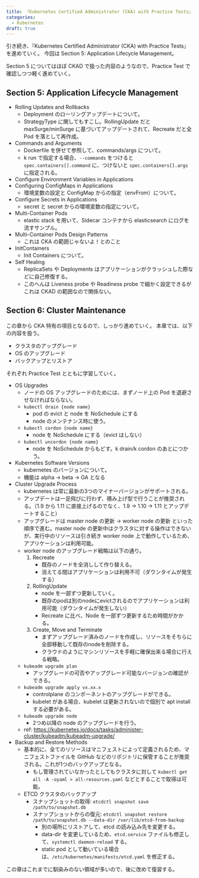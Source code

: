 ```yaml
---
title: 『Kubernetes Certified Administrator (CKA) with Practice Tests』記録 - セクション5, 6
categories:
  - Kubernetes
draft: true
---
```


引き続き、『Kubernetes Certified Administrator (CKA) with Practice Tests』を進めていく。
今回は Section 5: Application Lifecycle Management。

Section 5 についてはほぼ CKAD で扱った内容のようなので、Practice Test で確認しつつ軽く進めていく。
## Section 5: Application Lifecycle Management

- Rolling Updates and Rollbacks
  - Deployment のローリングアップデートについて。
  - StrategyType に関してもすこし。RollingUpdate だと maxSurge/minSurge に基づいてアップデートされて、Recreate だと全 Pod を落として再作成。
- Commands and Arguments
  - Dockerfile を併せて参照して、commands/args について。
  - k run で指定する場合、`--commands` をつけると `spec.containers[].command` に、つけないと `spec.containers[].args` に指定される。
- Configure Environment Variables in Applications
- Configuring ConfigMaps in Applications
  - 環境変数の設定と ConfigMap からの指定（envFrom）について。
- Configure Secrets in Applications
  - secret と secret からの環境変数の指定について。
- Multi-Container Pods
  - elastic stack を用いて、Sidecar コンテナから elasticsearch にログを流すサンプル。
- Multi-Container Pods Design Patterns
  - これは CKA の範囲じゃないよ！とのこと
- InitContainers
  - Init Containers について。
- Self Healing
  - ReplicaSets や Deployments はアプリケーションがクラッシュした際などに自己修復する。
  - このへんは Liveness probe や Readiness probe で細かく設定できるがこれは CKAD の範囲なので関係ない。

## Section 6: Cluster Maintenance

この章から CKA 特有の項目となるので、しっかり進めていく。
本章では、以下の内容を扱う。

- クラスタのアップグレード
- OS のアップグレード
- バックアップとリストア

それぞれ Practice Test とともに学習していく。

- OS Upgrades
  - ノードの OS アップグレードのためには、まずノード上の Pod を退避させなければならない。
  - `kubectl drain {node name}`
    - pod の evict と node を NoSchedule にする
    - node のメンテナンス時に使う。
  - `kubectl cordon {node name}`
    - node を NoSchedule にする（evict はしない）
  - `kubectl uncordon {node name}`
    - node を NoSchedule からもどす。k drain/k cordon のあとにつかう。
- Kubernetes Software Versions
  - kubernetes のバージョンについて。
  - 機能は alpha -> beta -> GA となる
- Cluster Upgrade Process
  - kubernetes は常に最新の3つのマイナーバージョンがサポートされる。
  - アップデートは一足飛びに行わず、積み上げ型で行うことが推奨される。（1.9 から 1.11 に直接上げるのでなく、1.9 -> 1.10 -> 1.11 とアップデートすること）
  - アップグレードは master node の更新 -> worker node の更新 といった順序で進む。master node の更新中はクラスタに対する操作はできないが、実行中のリソースは引き続き worker node 上で動作しているため、アプリケーションは利用可能。
  - worker node のアップグレード戦略は以下の通り。
    1. Recreate
       - 既存のノードを全消しして作り替える。
       - 消えてる間はアプリケーションは利用不可（ダウンタイムが発生する）
    2. RollingUpdate
       - node を一部ずつ更新していく。
       - 既存のpodは別のnodeにevictされるのでアプリケーションは利用可能（ダウンタイムが発生しない）
       - Recreate に比べ、Node を一部ずつ更新するため時間がかかる。
    3. Create, Move and Terminate
       - まずアップグレード済みのノードを作成し、リソースをそちらに全部移動して既存のnodeを削除する。
       - クラウドのようにマシンリソースを手軽に確保出来る場合に行える戦略。
  - `kubeadm upgrade plan`
    - アップグレードの可否やアップグレード可能なバージョンの確認ができる。
  - `kubeadm upgrade apply vx.xx.x`
    - controlplane のコンポーネントのアップグレードができる。
    - kubelet がある場合、kubelet は更新されないので個別で apt install する必要がある。
  - `kubeadm upgrade node`
    - 2つめ以降の node のアップグレードを行う。
  - ref: https://kubernetes.io/docs/tasks/administer-cluster/kubeadm/kubeadm-upgrade/
- Backup and Restore Methods
  - 基本的に、全てのリソースはマニフェストによって定義されるため、マニフェストファイルを GitHub などのリポジトリに保管することが推奨される。これが1つのバックアップとなる。
    - もし管理されていなかったとしてもクラスタに対して `kubectl get all -A -oyaml > all-resources.yaml` などとすることで取得は可能。
  - ETCD クラスタのバックアップ
    - スナップショットの取得: `etcdctl snapshot save /path/to/snapshot.db`
    - スナップショットからの復元: `etcdctl snapshot restore /path/to/snapshot.db --data-dir /var/lib/etcd-from-backup`
      - 別の場所にリストアして、etcd の読み込み先を変更する。
      - data-dir を変更しているため、`etcd.service` ファイルも修正して、`systemctl daemon-reload` する。
      - static pod として動いている場合は、`/etc/kubernetes/manifests/etcd.yaml` を修正する。

この章はこれまでに馴染みのない領域が多いので、後に改めて復習する。

